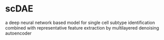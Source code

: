 # scDAE
a deep neural network based model for single cell subtype identification combined with representative feature extraction by multilayered denoising autoencoder
